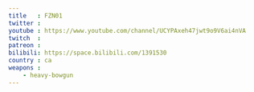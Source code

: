 ```yaml
---
title   : FZN01
twitter :
youtube : https://www.youtube.com/channel/UCYPAxeh47jwt9o9V6ai4nVA
twitch  :
patreon :
bilibili: https://space.bilibili.com/1391530
country : ca
weapons :
    - heavy-bowgun
---
```

